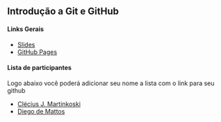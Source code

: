 ## Introdução a Git e GitHub

#### Links Gerais

- [Slides](https://bit.ly/github-sati-2020)
- [GitHub Pages](https://cleciusjm.github.io/git-sati-2020)

#### Lista de participantes

Logo abaixo você poderá adicionar seu nome a lista com o link para seu github
- [Clécius J. Martinkoski](https://github.com/cleciusjm)
- [Diego de Mattos](https://github.com/diegodemattos)
